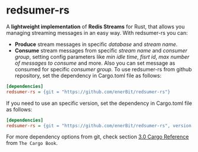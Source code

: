 # redsumer-rs

A **lightweight implementation** of **Redis Streams** for Rust, that allows you managing streaming messages in an easy way.
With redsumer-rs you can:
- **Produce** stream messages in specific *database* and *stream name*.
- **Consume** stream messages from specific *stream name* and *consumer group*, setting config parameters like *min idle time*, *fisrt id*, *max number of messages to consume* and more. Also you can set message as consumed for specific *consumer group*.
To use redsumer-rs from github repository, set the dependency in Cargo.toml file as follows:

```ini
[dependencies]
redsumer-rs = {git = "https://github.com/enerBit/redsumer-rs"}
```

If you need to use an specific version, set the dependency in Cargo.toml file as follows:
 ```ini
[dependencies]
redsumer-rs = {git = "https://github.com/enerBit/redsumer-rs", version = "0.2.2"}
```

For more dependency options from git, check section [3.0 Cargo Reference](https://doc.rust-lang.org/cargo/reference/index.html) from `The Cargo Book`.

